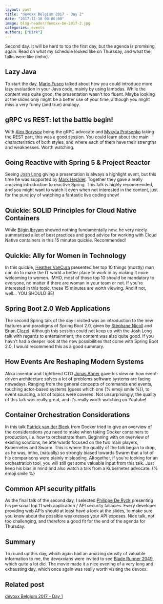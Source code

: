 ```yaml
---
layout: post
title: "devoxx Belgium 2017 - Day 2"
date: "2017-11-10 00:00:00"
image: blog-header/devoxx-be-2017-2.jpg
categories: events
authors: ["Dirk"]
---
```


Second day.
It will be hard to top the first day, but the agenda is promising again.
Read on what my schedule looked like on Thursday, and what the talks were like (imho).

## Lazy Java

To start the day, [Mario Fusco](https://twitter.com/mariofusco) talked about how you could introduce more lazy
evaluation in your Java code, mainly by using lambdas.
While the content was quite good, the presentation wasn't too fluent. 
Maybe looking at the slides only might be a better use of your time, although you might miss a very funny 
(and true) analogy.

## gRPC vs REST: let the battle begin!

With [Alex Borysov](https://twitter.com/aiborisov) being the gRPC advocate and
[Mykyta Protsenko](https://twitter.com/mykyta_p) taking the REST part, this was a good session.
You could learn about the main characteristics of both styles, and where each of them have their strengths and
weaknesses. Worth watching.

## Going Reactive with Spring 5 & Project Reactor

Seeing [Josh Long](https://twitter.com/starbuxman) giving a presentation is always a highlight event, but this time he
was supported by [Mark Heckler](https://twitter.com/MkHeck).
Together they gave a really amazing introduction to reactive Spring.
This talk is highly recommended, and you might want to watch it even when not interested in the content, just for the
pure joy of watching a fantastic live coding show!

## Quickie: SOLID Principles for Cloud Native Containers

While [Bilgin Ibryam](https://twitter.com/bibryam) showed nothing fundamentally new, he very nicely summarized a lot
of best practices and good advice for working with Cloud Native containers in this 15 minutes quickie. Recommended!

## Quickie: Ally for Women in Technology

In this quickie, [Heather VanCura](https://twitter.com/heathervc) presented her top 10 things (mostly) man can do to
make the IT world a better place to work in by making it more welcoming to women.
IMHO, most of those top 10 should be mandatory to everyone, no matter if there are woman in your team or not.
If you're interested in this topic, these 15 minutes are worth viewing.
And if not, well... YOU SHOULD BE!

## Spring Boot 2.0 Web Applications

The second Spring talk of the day I visited was an introduction to the new features and paradigms of Spring Boot 2.0,
given by [Stéphane Nicoll](https://twitter.com/snicoll) and [Brian Clozel](https://twitter.com/bclozel).
Although this session could not keep up with the Josh Long talk with regards to entertainment, the content was also
quite good.
If you havn't had a deeper look at the new possibilities that come with Spring Boot 2.0, I would recommend this as a
good summary.

## How Events Are Reshaping Modern Systems

Akka inventor and Lightbend CTO [Jonas Bonér](https://twitter.com/jboner) gave his view on how event-driven architecture
solves a lot of problems software systems are facing nowadays.
Ranging from the general concepts of commands end events, touching actor-based systems (guess which one
{% emoji smile %}), to event sourcing, a lot of topics were covered.
Not unsurprisingly, the quality of this talk was really great, and it's really worth watching on Youtube!

## Container Orchestration Considerations

In this talk [Patrick van der Bleek](https://twitter.com/pvdbleek) from Docker tried to give an overview of the
considerations you need to make when taking Docker containers to production, i.e. how to orchestrate them.
Beginning with on overview of existing solutions, he afterwards focused on the two main players, Kubernetes and Swarm.
This is where the quality of the talk began to drop, as he was, imho, (natually) so strongly biased towards Swarm that
a lot of his comparisons were plainly misleading.
Altogether, if you're looking for an orchestration tool, you will still get some valuable input from this talk.
Just keep his bias in mind and also watch a talk from a Kubernetes advocate. {% emoji smile %}

## Common API security pitfalls

As the final talk of the second day, I selected [Philippe De Ryck](https://twitter.com/PhilippeDeRyck) presenting his
personal top 11 web application / API security fallacies.
Every developer providing web APIs should at least have a look at the slides, to make sure you know about the possible
weaknesses your API exposes.
Nice talk, not too challenging, and therefore a good fit for the end of the agenda for Thursday.

## Summary

To round up this day, which again had an amazing density of valuable information to me, the devoxxians were invited to
see [Blade Runner 2049](http://www.imdb.com/title/tt1856101/), which quite a lot did.
The movie made it a nice evening of a very long and exhausting day, which once again was really worth visiting the devoxx.

## Related post

[devoxx Belgium 2017 - Day 1](https://developer.epages.com/blog/2017/11/09/devoxx-belgium-2017-day-1.html)
